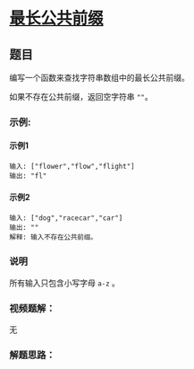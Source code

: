 # [最长公共前缀](https://leetcode-cn.com/problems/longest-common-prefix/)
## 题目	

编写一个函数来查找字符串数组中的最长公共前缀。

如果不存在公共前缀，返回空字符串 `""`。

### 示例:

#### 示例1

	输入: ["flower","flow","flight"]
    输出: "fl"
#### 示例2

	输入: ["dog","racecar","car"]
    输出: ""
    解释: 输入不存在公共前缀。

### 说明

所有输入只包含小写字母 `a-z` 。

### 视频题解：

无


### 解题思路：

